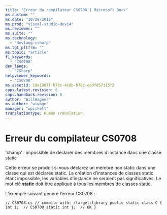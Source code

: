 ```yaml
---
title: "Erreur du compilateur CS0708 | Microsoft Docs"
ms.custom: ""
ms.date: "10/29/2016"
ms.prod: "visual-studio-dev14"
ms.reviewer: ""
ms.suite: ""
ms.technology: 
  - "devlang-csharp"
ms.tgt_pltfrm: ""
ms.topic: "article"
f1_keywords: 
  - "CS0708"
dev_langs: 
  - "CSharp"
helpviewer_keywords: 
  - "CS0708"
ms.assetid: 19e1907f-b78c-4c8b-b78c-eedfd57115f2
caps.latest.revision: 6
caps.handback.revision: 6
author: "BillWagner"
ms.author: "wiwagn"
manager: "wpickett"
translationtype: Human Translation
---
```

# Erreur du compilateur CS0708
'champ' : impossible de déclarer des membres d’instance dans une classe static  
  
 Cette erreur se produit si vous déclarez un membre non static dans une classe qui est déclarée static. La création d’instances de classes static étant impossible, les variables d’instance ne seraient pas significatives. Le mot clé **static** doit être appliqué à tous les membres de classes static.  
  
 L’exemple suivant génère l’erreur CS0708 :  
  
```  
// CS0708.cs // compile with: /target:library public static class C { int i;  // CS0708 static int j;  // OK }  
```